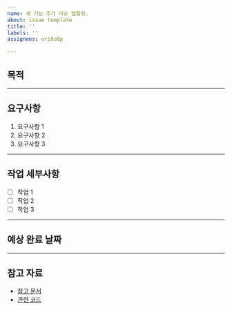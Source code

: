 ```yaml
---
name: 새 기능 추가 이슈 템플릿.
about: issue template
title: ''
labels: ''
assignees: ori0o0p

---
```


## 목적
<!-- 작업의 목적 또는 해결하려는 문제를 간단히 설명 -->

---

## 요구사항
<!-- 구현해야 할 주요 요구사항을 나열 -->

1. 요구사항 1
2. 요구사항 2
3. 요구사항 3

---

## 작업 세부사항
<!-- 필요한 작업 리스트를 작성 -->

- [ ] 작업 1
- [ ] 작업 2
- [ ] 작업 3

---

## 예상 완료 날짜
<!-- 예상 완료 날짜를 적거나 미리 정의된 기간을 명시 -->

---

## 참고 자료
<!-- 작업에 참고할 자료나 링크를 추가 -->

- [참고 문서](링크)
- [관련 코드](링크)
